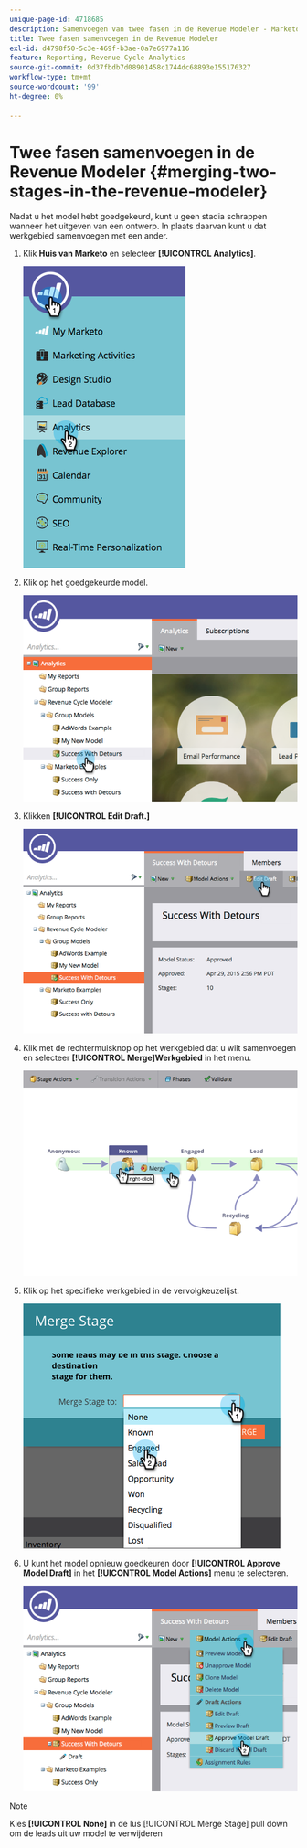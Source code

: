 ```yaml
---
unique-page-id: 4718685
description: Samenvoegen van twee fasen in de Revenue Modeler - Marketo Docs - Productdocumentatie
title: Twee fasen samenvoegen in de Revenue Modeler
exl-id: d4798f50-5c3e-469f-b3ae-0a7e6977a116
feature: Reporting, Revenue Cycle Analytics
source-git-commit: 0d37fbdb7d08901458c1744dc68893e155176327
workflow-type: tm+mt
source-wordcount: '99'
ht-degree: 0%

---
```


# Twee fasen samenvoegen in de Revenue Modeler {#merging-two-stages-in-the-revenue-modeler}

Nadat u het model hebt goedgekeurd, kunt u geen stadia schrappen wanneer het uitgeven van een ontwerp. In plaats daarvan kunt u dat werkgebied samenvoegen met een ander.

1. Klik **Huis van Marketo** en selecteer **[!UICONTROL Analytics]**.

   ![](assets/image2015-4-29-14-3a59-3a9.png)

1. Klik op het goedgekeurde model.

   ![](assets/image2015-4-29-15-3a3-3a15.png)

1. Klikken **[!UICONTROL Edit Draft.]**

   ![](assets/image2015-4-29-15-3a7-3a3.png)

1. Klik met de rechtermuisknop op het werkgebied dat u wilt samenvoegen en selecteer **[!UICONTROL Merge]Werkgebied** in het menu.

   ![](assets/image2015-4-29-15-3a10-3a6.png)

1. Klik op het specifieke werkgebied in de vervolgkeuzelijst.

   ![](assets/image2015-4-29-15-3a52-3a5.png)

1. U kunt het model opnieuw goedkeuren door **[!UICONTROL Approve Model Draft]** in het **[!UICONTROL Model Actions]** menu te selecteren.

   ![](assets/image2015-4-29-16-3a5-3a53.png)

>[!NOTE]
>
>Kies **[!UICONTROL None]** in de lus [!UICONTROL Merge Stage] pull down om de leads uit uw model te verwijderen
